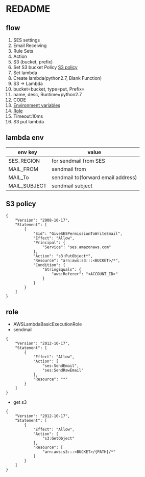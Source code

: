 # REDADME

## flow
1. SES settings
  1. Email Receiving
  1. Rule Sets
  1. Action
  1. S3 (bucket, prefix)
1. Set S3 bucket Policy [S3 policy](#S3_policy)
1. Set lambda
  1. Create lambda(python2.7, Blank Function)
  1. S3 -> Lambda
  1. bucket=bucket, type=put, Prefix=<PREFIX>
  1. name, desc, Runtime=python2.7
  1. CODE
  1. [Environment variables](#lambda_env)
  1. [Role](#role)
  1. Timeout:10ms
1. S3 put lambda

## <a name="lambda_env"> lambda env

| env key | value |
| ------- | ----- |
| SES_REGION | for sendmail from SES |
| MAIL_FROM | sendmail from |
| MAIL_To | sendmail to(forward email address) |
| MAIL_SUBJECT | sendmail subject |

## <a name="S3_policy"> S3 policy
```
{
	"Version": "2008-10-17",
	"Statement": [
		{
			"Sid": "GiveSESPermissionToWriteEmail",
			"Effect": "Allow",
			"Principal": {
				"Service": "ses.amazonaws.com"
			},
			"Action": "s3:PutObject*",
			"Resource": "arn:aws:s3:::<BUCKET>/*",
			"Condition": {
				"StringEquals": {
					"aws:Referer": "<ACCOUNT_ID>"
				}
			}
		}
	]
}
```

## <a name="role"> role
* AWSLambdaBasicExecutionRole
* sendmail
```
{
    "Version": "2012-10-17",
    "Statement": [
        {
            "Effect": "Allow",
            "Action": [
                "ses:SendEmail",
                "ses:SendRawEmail"
            ],
            "Resource": "*"
        }
    ]
}
```
* get s3
```
{
    "Version": "2012-10-17",
    "Statement": [
        {
            "Effect": "Allow",
            "Action": [
                "s3:GetObject"
            ],
            "Resource": [
                "arn:aws:s3:::<BUCKET>/{PATH}/*"
            ]
        }
    ]
}
```
